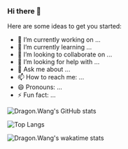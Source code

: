 ### Hi there 👋



Here are some ideas to get you started:

- 🔭 I’m currently working on ...
- 🌱 I’m currently learning ...
- 👯 I’m looking to collaborate on ...
- 🤔 I’m looking for help with ...
- 💬 Ask me about ...
- 📫 How to reach me: ...
- 😄 Pronouns: ...
- ⚡ Fun fact: ...



![Dragon.Wang's GitHub stats](https://github-readme-stats.vercel.app/api?username=dragonwang-hub)


![Top Langs](https://github-readme-stats.vercel.app/api/top-langs/?username=dragonwang-hub&layout=compact)


![Dragon.Wang's wakatime stats](https://github-readme-stats.vercel.app/api/wakatime?username=dragonwang)

